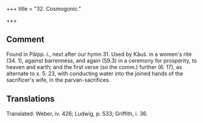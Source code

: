 +++
title = "32. Cosmogonic."

+++
## Comment
Found in Pāipp. i., next after our hymn 31. Used by Kāuś. in a women's rite (34. 1), against barrenness, and again (59.3) in a ceremony for prosperity, to heaven and earth; and the first verse (so the comm.) further (6. 17), as alternate to x. 5. 23, with conducting water into the joined hands of the sacrificer's wife, in the parvan-sacrifices.


## Translations
Translated: Weber, iv. 426; Ludwig, p. 533; Griffith, i. 36.
